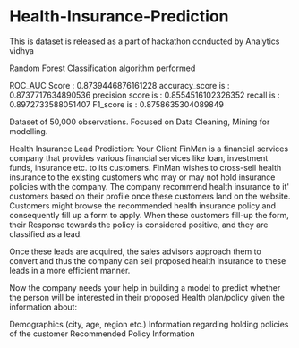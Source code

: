 # Health-Insurance-Prediction

This is dataset is released as a part of hackathon conducted by Analytics vidhya

Random Forest Classification algorithm performed

ROC_AUC Score : 0.8739446876161228
accuracy_score is  : 0.8737717634890536
precision score is : 0.8554516102326352
recall is          : 0.8972733588051407
F1_score is        : 0.8758635304089849

Dataset of 50,000 observations. 
Focused on Data Cleaning, Mining for modelling.

Health Insurance Lead Prediction:
Your Client FinMan is a financial services company that provides various financial services like loan, investment funds, insurance etc. to its customers. FinMan wishes to cross-sell health insurance to the existing customers who may or may not hold insurance policies with the company. The company recommend health insurance to it' customers based on their profile once these customers land on the website. Customers might browse the recommended health insurance policy and consequently fill up a form to apply. When these customers fill-up the form, their Response towards the policy is considered positive, and they are classified as a lead.

Once these leads are acquired, the sales advisors approach them to convert and thus the company can sell proposed health insurance to these leads in a more efficient manner.

Now the company needs your help in building a model to predict whether the person will be interested in their proposed Health plan/policy given the information about:

Demographics (city, age, region etc.)
Information regarding holding policies of the customer
Recommended Policy Information
